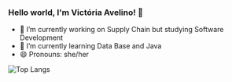 ### Hello world, I'm Victória Avelino! 👋


- 🔭 I’m currently working on Supply Chain but studying Software Development
- 🌱 I’m currently learning Data Base and Java
- 😄 Pronouns: she/her

![Top Langs](https://github-readme-stats-git-masterrstaa-rickstaa.vercel.app/api/top-langs/?viccarol=VICCAROL&bg_color=000&border_color=30A3DC&title_color=E94D5F&text_color=FFF)
